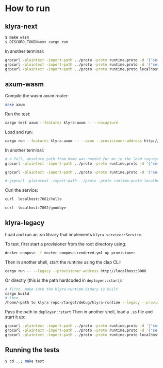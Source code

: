# How to run

## klyra-next
```bash
$ make wasm
$ DISCORD_TOKEN=xxx cargo run
```

In another terminal:

``` bash
grpcurl -plaintext -import-path ../proto -proto runtime.proto -d '{"service_name": "Tonic", "path": "runtime/bot.wasm"}' localhost:6001 runtime.Runtime/Load
grpcurl -plaintext -import-path ../proto -proto runtime.proto -d '{"service_name": "Tonic"}' localhost:6001 runtime.Runtime/Start
grpcurl -plaintext -import-path ../proto -proto runtime.proto localhost:6001 runtime.Runtime/SubscribeLogs
```

## axum-wasm

Compile the wasm axum router:

```bash
make axum
```

Run the test:

```bash
cargo test axum --features klyra-axum -- --nocapture
```

Load and run:

```bash
cargo run --features klyra-axum -- --axum --provisioner-address http://localhost:8000
```

In another terminal:

``` bash
# a full, absolute path from home was needed for me in the load request
grpcurl -plaintext -import-path ../proto -proto runtime.proto -d '{"service_name": "Tonic", "path": "runtime/axum.wasm"}' localhost:6001 runtime.Runtime/Load

grpcurl -plaintext -import-path ../proto -proto runtime.proto -d '{"service_name": "Tonic"}' localhost:6001 runtime.Runtime/Start

# grpcurl -plaintext -import-path ../proto -proto runtime.proto localhost:6001 runtime.Runtime/SubscribeLogs
```

Curl the service:
```bash
curl  localhost:7002/hello

curl  localhost:7002/goodbye
```
## klyra-legacy

Load and run an .so library that implements `klyra_service::Service`. 

To test, first start a provisioner from the root directory using:

```bash
docker-compose -f docker-compose.rendered.yml up provisioner
```

Then in another shell, start the runtime using the clap CLI:

```bash
cargo run -- --legacy --provisioner-address http://localhost:8000
```

Or directly (this is the path hardcoded in `deployer::start`):
```bash
# first, make sure the klyra-runtime binary is built
cargo build
# then
/home/<path to klyra repo>/target/debug/klyra-runtime --legacy --provisioner-address http://localhost:6001
```

Pass the path to `deployer::start`
Then in another shell, load a `.so` file and start it up:

``` bash
grpcurl -plaintext -import-path ../proto -proto runtime.proto -d '{"service_name": "Tonic", "path": "examples/rocket/hello-world/target/debug/libhello_world.so"}' localhost:6001 runtime.Runtime/Load
grpcurl -plaintext -import-path ../proto -proto runtime.proto -d '{"service_name": "Tonic"}' localhost:6001 runtime.Runtime/Start
grpcurl -plaintext -import-path ../proto -proto runtime.proto localhost:6001 runtime.Runtime/SubscribeLogs
```

## Running the tests
```bash
$ cd ..; make test
```

